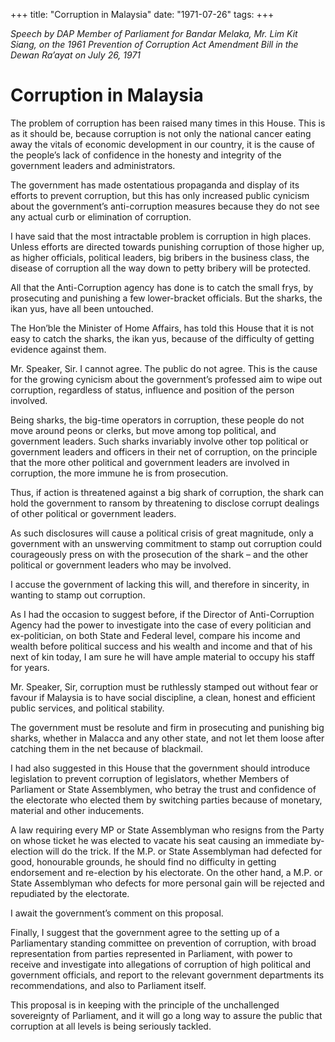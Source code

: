 +++ 
title: "Corruption in Malaysia"
date: "1971-07-26"
tags:
+++

_Speech by DAP Member of Parliament for Bandar Melaka, Mr. Lim Kit Siang, on the 1961 Prevention of Corruption Act Amendment Bill in the Dewan Ra’ayat on July 26, 1971_

# Corruption in Malaysia

The problem of corruption has been raised many times in this House. This is as it should be, because corruption is not only the national cancer eating away the vitals of economic development in our country, it is the cause of the people’s lack of confidence in the honesty and integrity of the government leaders and administrators.

The government has made ostentatious propaganda and display of its efforts to prevent corruption, but this has only increased public cynicism about the government’s anti-corruption measures because they do not see any actual curb or elimination of corruption.</u>

I have said that the most intractable problem is corruption in high places. Unless efforts are directed towards punishing corruption of those higher up, as higher officials, political leaders, big bribers in the business class, the disease of corruption all the way down to petty bribery will be protected.

All that the Anti-Corruption agency has done is to catch the small frys, by prosecuting and punishing a few lower-bracket officials. But the sharks, the ikan yus, have all been untouched.

The Hon’ble the Minister of Home Affairs, has told this House that it is not easy to catch the sharks, the ikan yus, because of the difficulty of getting evidence against them.

Mr. Speaker, Sir. I cannot agree. The public do not agree. This is the cause for the growing cynicism about the government’s professed aim to wipe out corruption, regardless of status, influence and position of the person involved.

Being sharks, the big-time operators in corruption, these people do not move around peons or clerks, but move among top political, and government leaders. Such sharks invariably involve other top political or government leaders and officers in their net of corruption, on the principle that the more other political and government leaders are involved in corruption, the more immune he is from prosecution. 

Thus, if action is threatened against a big shark of corruption, the shark can hold the government to ransom by threatening to disclose corrupt dealings of other political or government leaders.

As such disclosures will cause a political crisis of great magnitude, only a government with an unswerving commitment to stamp out corruption could courageously press on with the prosecution of the shark – and the other political or government leaders who may be involved.

I accuse the government of lacking this will, and therefore in sincerity, in wanting to stamp out corruption.

As I had the occasion to suggest before, if the Director of Anti-Corruption Agency had the power to investigate into the case of every politician and ex-politician, on both State and Federal level, compare his income and wealth before political success and his wealth and income and that of his next of kin today, I am sure he will have ample material to occupy his staff for years.

Mr. Speaker, Sir, corruption must be ruthlessly stamped out without fear or favour if Malaysia is to have social discipline, a clean, honest and efficient public services, and political stability.

The government must be resolute and firm in prosecuting and punishing big sharks, whether in Malacca and any other state, and not let them loose after catching them in the net because of blackmail.

I had also suggested in this House that the government should introduce legislation to prevent corruption of legislators, whether Members of Parliament or State Assemblymen, who betray the trust and confidence of the electorate who elected them by switching parties because of monetary, material and other inducements.

A law requiring every MP or State Assemblyman who resigns from the Party on whose ticket he was elected to vacate his seat causing an immediate by-election will do the trick. If the M.P. or State Assemblyman had defected for good, honourable grounds, he should find no difficulty in getting endorsement and re-election by his electorate. On the other hand, a M.P. or State Assemblyman who defects for more personal gain will be rejected and repudiated by the electorate.

I await the government’s comment on this proposal.

Finally, I suggest that the government agree to the setting up of a Parliamentary standing committee on prevention of corruption, with broad representation from parties represented in Parliament, with power to receive and investigate into allegations of corruption of high political and government officials, and report to the relevant government departments its recommendations, and also to Parliament itself.

This proposal is in keeping with the principle of the unchallenged sovereignty of Parliament, and it will go a long way to assure the public that corruption at all levels is being seriously tackled.
 
